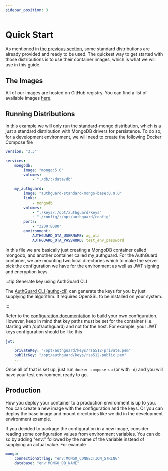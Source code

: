 ```yaml
---
sidebar_position: 3
---
```

# Quick Start
As mentioned in [the previous section](/docs/run), some standard distributions 
are already provided and ready to be used. The quickest way to get started with 
those distributions is to use their container images, which is what we will use 
in this guide.

## The Images
All of our images are hosted on GitHub registry. You can find a list of available 
images [here](https://github.com/orgs/AuthGuard/packages?ecosystem=container).

## Running Distributions
In this example we will only run the standard-mongo distribution, which is a 
just a standard distribution with MongoDB drivers for persistence. To do so, 
for a development environment, we will need to create the following Docker 
Compose file

```yaml
version: "3.3"
    
services:
    mongodb:
        image: "mongo:5.0"
        volumes: 
            - "./db/:/data/db"
        
    my_authguard:
        image: "authguard-standard-mongo-base:0.9.0"
        links:
            - mongodb
        volumes:
            - "./keys/:/opt/authguard/keys"
            - "./config/:/opt/authguard/config"
        ports:
            - "3200:8080"
        environment:
            AUTHGUARD_OTA_USERNAME: ag_ota
            AUTHGUARD_OTA_PASSWORD: test_env_password
```

In this file we are basically just creating a MongoDB container called 
mongodb, and another container called my_authguard. For the AuthGuard 
container, we are mounting two local directories which to make the server 
pick the configuration we have for the environment as well as JWT signing 
and encryption keys.

:::tip Generate key using AuthGuard CLI

The [AuthGuard CLI (authg-cli)](https://github.com/AuthGuard/authg-cli) 
can generate the keys for you by just supplying the algorithm. It 
requires OpenSSL to be installed on your system.

:::

Refer to the [configuration documentation](/docs/configuration) to 
build your own configuration. However, keep in mind that key paths 
must be set for the container (i.e. starting with /opt/authguard) 
and not for the host. For example, your JWT keys configuration 
should be like this
```yaml
jwt:
    ...
    privateKey: "/opt/authguard/keys/rsa512-private.pem"
    publicKey: "/opt/authguard/keys/rsa512-public.pem"
    ...
```

Once all of that is set up, just run `docker-compose up` (or with `-d`)
and you will have your test environment ready to go.

## Production
How you deploy your container to a production environment is up to you.
You can create a new image with the configuration and the keys. Or 
you can deploy the base image and mount directories like we did in the 
development environment example.

If you decided to package the configuration in a new image, consider 
reading some configuration values from environment variables. You can 
do so by adding "env:" followed by the name of the variable instead of
supplying an actual value. For example 

```yaml
mongo:
    connectionString: "env:MONGO_CONNECTION_STRING"
    database: "env:MONGO_DB_NAME"
```
